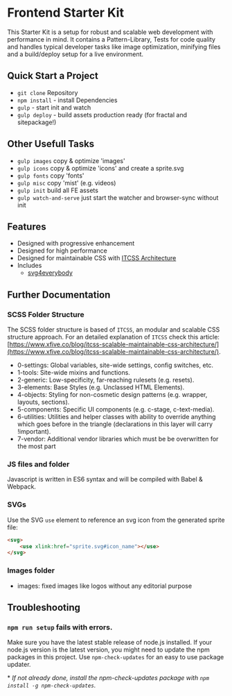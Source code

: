 # Frontend Starter Kit

This Starter Kit is a setup for robust and scalable web development with performance in mind. It contains a
Pattern-Library, Tests for code quality and handles typical developer tasks like image optimization, minifying files
and a build/deploy setup for a live environment.

## Quick Start a Project
* `git clone` Repository
* `npm install` - install Dependencies
* `gulp` - start init and watch
* `gulp deploy` - build assets production ready (for fractal and sitepackage!)

## Other Usefull Tasks
* `gulp images` copy & optimize 'images'
* `gulp icons` copy & optimize 'icons' and create a sprite.svg
* `gulp fonts` copy 'fonts'
* `gulp misc` copy 'mist' (e.g. videos)
* `gulp init` build all FE assets
* `gulp watch-and-serve` just start the watcher and browser-sync without init

## Features

* Designed with progressive enhancement
* Designed for high performance
* Designed for maintainable CSS with [ITCSS Architecture](http://cssguidelin.es/)
* Includes
   * [svg4everybody](https://github.com/jonathantneal/svg4everybody)

## Further Documentation

### SCSS Folder Structure

The SCSS folder structure is based of `ITCSS`, an modular and scalable CSS structure approach. For an detailed explanation of `ITCSS` check this article: [https://www.xfive.co/blog/itcss-scalable-maintainable-css-architecture/](https://www.xfive.co/blog/itcss-scalable-maintainable-css-architecture/).

* 0-settings: Global variables, site-wide settings, config switches, etc.
* 1-tools: Site-wide mixins and functions.
* 2-generic: Low-specificity, far-reaching rulesets (e.g. resets).
* 3-elements: Base Styles (e.g. Unclassed HTML Elements).
* 4-objects: Styling for non-cosmetic design patterns (e.g. wrapper, layouts, sections).
* 5-components: Specific UI components (e.g. c-stage, c-text-media).
* 6-utilities: Utilities and helper classes with ability to override anything which goes before in the triangle (declarations in this layer will carry !important).
* 7-vendor: Additional vendor libraries which must be be overwritten for the most part

### JS files and folder

Javascript is written in ES6 syntax and will be compiled with Babel & Webpack.

### SVGs

Use the SVG `use` element to reference an svg icon from the generated sprite file:

```html
<svg>
    <use xlink:href="sprite.svg#icon_name"></use>
</svg>
```

### Images folder

* images: fixed images like logos without any editorial purpose

## Troubleshooting

### `npm run setup` fails with errors.

Make sure you have the latest stable release of node.js installed. If your node.js version is the latest version, you might need to update the npm packages in this project. Use `npm-check-updates` for an easy to use package updater.

\* _If not already done, install the npm-check-updates package with `npm install -g npm-check-updates`._
